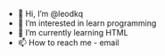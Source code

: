 - 👋 Hi, I’m @leodkq
- 👀 I’m interested in learn programming
- 🌱 I’m currently learning HTML
- 📫 How to reach me - email
<!---
leodkq/leodkq is a ✨ special ✨ repository because its `README.md` (this file) appears on your GitHub profile.
You can click the Preview link to take a look at your changes.
--->
